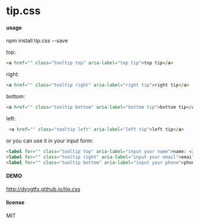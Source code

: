 # tip.css

#### usage

npm install tip.css --save

top:

```html
<a href="" class="tooltip top" aria-label="top tip">top tip</a>
```

right:

```html
<a href="" class="tooltip right" aria-label="right tip">right tip</a>
```

bottom:

```html
<a href="" class="tooltip bottom" aria-label="bottom tip">bottom tip</a>
```

left:

```html
 <a href="" class="tooltip left" aria-label="left tip">left tip</a>
```

or you can use it in your input form:

```html
<label for="" class="tooltip top" aria-label="input your name">name: <input type="text" placeholder="top tip"></label>
<label for="" class="tooltip right" aria-label="input your email">email: <input type="text" palceholder="right tip"></label>
<label for="" class="tooltip bottom" aria-label="input your phone">phone: <input type="text" placeholder="bottom tip"></label>
```

#### DEMO

http://dyygtfx.github.io/tip.css

#### license
MIT


